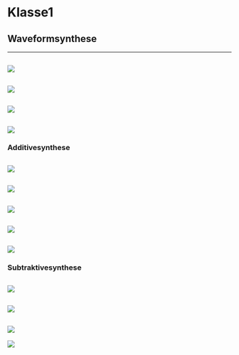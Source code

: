 # Klasse1

## Waveformsynthese
---
![](Klasse1/waveform1.png)
---
![](Klasse1/waveform2.png)
---
![](Klasse1/waveform3.png)
---
![](Klasse1/waveform4.png)
---
### Additivesynthese
![](Klasse1/additive.png)
---
![](Klasse1/additive_ampLFO.png)
---
![](Klasse1/additive_freqLFO.png)
---
![](Klasse1/additive_envelope.png)
---
![](Klasse1/envelope+.png)
---

### Subtraktivesynthese
![](Klasse1/subtractive.png)
---
![](Klasse1/subtractiveSaw.png)
---
![](Klasse1/subtractiveLFO.png)
---
![](Klasse1/subtractiveEnv.png)
